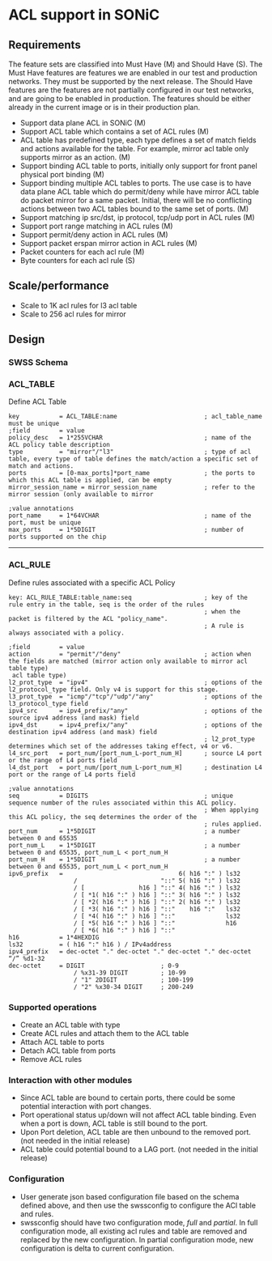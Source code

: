 # ACL support in SONiC

## Requirements

The feature sets are classified into Must Have (M) and Should Have (S). The Must Have features are features we are enabled in our test and production networks. They must be supported by the next release. The Should Have features are the features are not partially configured in our test networks, and are going to be enabled in production. The features should be either already in the current image or is in their production plan.

- Support data plane ACL in SONiC (M)
- Support ACL table which contains a set of ACL rules (M)
- ACL table has predefined type, each type defines a set of match fields and actions available for the table. For example, mirror acl table only supports mirror as an action. (M)
- Support binding ACL table to ports, initially only support for front panel physical port binding (M)
- Support binding multiple ACL tables to ports. The use case is to have data plane ACL table which do permit/deny while have mirror ACL table do packet mirror for a same packet. Initial, there will be no conflicting actions between two ACL tables bound to the same set of ports. (M)
- Support matching ip src/dst, ip protocol, tcp/udp port in ACL rules (M)
- Support port range matching in ACL rules (M)
- Support permit/deny action in ACL rules (M)
- Support packet erspan mirror action in ACL rules (M)   
- Packet counters for each acl rule (M)
- Byte counters for each acl rule (S)


## Scale/performance 

- Scale to 1K acl rules for l3 acl table
- Scale to 256 acl rules for mirror
 
## Design

### SWSS Schema

### ACL\_TABLE
  
Define ACL Table  
  
    key           = ACL_TABLE:name                        ; acl_table_name must be unique
    ;field        = value  
    policy_desc   = 1*255VCHAR                            ; name of the ACL policy table description  
    type          = "mirror"/"l3"                         ; type of acl table, every type of table defines the match/action a specific set of match and actions.
    ports         = [0-max_ports]*port_name               ; the ports to which this ACL table is applied, can be empty
    mirror_session_name = mirror_session_name             ; refer to the mirror session (only available to mirror

    ;value annotations  
    port_name     = 1*64VCHAR                             ; name of the port, must be unique  
    max_ports     = 1*5DIGIT                              ; number of ports supported on the chip  
   
---------------------------------------------  
### ACL\_RULE  

Define rules associated with a specific ACL Policy  
  
    key: ACL_RULE_TABLE:table_name:seq                    ; key of the rule entry in the table, seq is the order of the rules   
                                                          ; when the packet is filtered by the ACL "policy_name".   
                                                          ; A rule is always associated with a policy.

    ;field        = value   
    action        = "permit"/"deny"                       ; action when the fields are matched (mirror action only available to mirror acl table type)
     acl table type)
    l2_prot_type  = "ipv4"                                ; options of the l2_protocol_type field. Only v4 is support for this stage.  
    l3_prot_type  = "icmp"/"tcp"/"udp"/"any"              ; options of the l3_protocol_type field   
    ipv4_src      = ipv4_prefix/"any"                     ; options of the source ipv4 address (and mask) field  
    ipv4_dst      = ipv4_prefix/"any"                     ; options of the destination ipv4 address (and mask) field  
                                                          ; l2_prot_type determines which set of the addresses taking effect, v4 or v6.  
    l4_src_port   = port_num/[port_num_L-port_num_H]      ; source L4 port or the range of L4 ports field   
    l4_dst_port   = port_num/[port_num_L-port_num_H]      ; destination L4 port or the range of L4 ports field  

    ;value annotations
    seq           = DIGITS                                ; unique sequence number of the rules associated within this ACL policy.  
                                                          ; When applying this ACL policy, the seq determines the order of the   
                                                          ; rules applied.   
    port_num      = 1*5DIGIT                              ; a number between 0 and 65535  
    port_num_L    = 1*5DIGIT                              ; a number between 0 and 65535, port_num_L < port_num_H  
    port_num_H    = 1*5DIGIT                              ; a number between 0 and 65535, port_num_L < port_num_H  
    ipv6_prefix   =                                6( h16 ":" ) ls32  
                      /                       "::" 5( h16 ":" ) ls32  
                      / [               h16 ] "::" 4( h16 ":" ) ls32  
                      / [ *1( h16 ":" ) h16 ] "::" 3( h16 ":" ) ls32  
                      / [ *2( h16 ":" ) h16 ] "::" 2( h16 ":" ) ls32  
                      / [ *3( h16 ":" ) h16 ] "::"    h16 ":"   ls32  
                      / [ *4( h16 ":" ) h16 ] "::"              ls32  
                      / [ *5( h16 ":" ) h16 ] "::"              h16  
                      / [ *6( h16 ":" ) h16 ] "::"  
    h16           = 1*4HEXDIG  
    ls32          = ( h16 ":" h16 ) / IPv4address  
    ipv4_prefix   = dec-octet "." dec-octet "." dec-octet "." dec-octet “/” %d1-32    
    dec-octet     = DIGIT                     ; 0-9  
                      / %x31-39 DIGIT         ; 10-99  
                      / "1" 2DIGIT            ; 100-199  
                      / "2" %x30-34 DIGIT     ; 200-249  

### Supported operations

- Create an ACL table with type
- Create ACL rules and attach them to the ACL table
- Attach ACL table to ports
- Detach ACL table from ports
- Remove ACL rules

### Interaction with other modules

- Since ACL table are bound to certain ports, there could be some potential interaction with port changes.
- Port operational status up/down will not affect ACL table binding. Even when a port is down, ACL table is still bound to the port.
- Upon Port deletion, ACL table are then unbound to the removed port. (not needed in the initial release)
- ACL table could potential bound to a LAG port. (not needed in the initial release)

### Configuration

- User generate json based configuration file based on the schema defined above, and then use the swssconfig to configure the ACl table and rules.
- swssconfig should have two configuration mode, *full* and *partial*. In full configuration mode, all existing acl rules and table are removed and replaced by the new configuration. In partial configuration mode, new configuration is delta to current configuration. 



